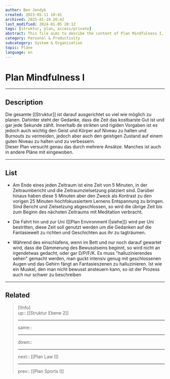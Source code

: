 ```yaml
---
author: Ben Jendyk
created: 2023-05-11 10:41
archived: 2025-01-19 20:42
last_modified: 2024-01-05 20:12
tags: [struktur, plan, access/private]
abstract: This file aims to descibe the content of Plan Mindfulness I, signify the relevance of mindfulness and mental health and list which excersises or practices to do at what times.
category: Personal & Productivity 
subcategory: System & Organization 
topic: Pläne 
language: en
---
```


# Plan Mindfulness I

---

## Description

Die gesamte [[Struktur]] ist darauf ausgerichtet so viel wie möglich zu planen. Dahinter steht der Gedanke, dass die Zeit das kostbarste Gut ist und gar jede Sekunde zählt. Innerhalb de strikten und rigiden Vorgaben ist es jedoch auch wichtig den Geist und Körper auf Niveau zu halten und Burnouts zu vermeiden, jedoch aber auch den geistigen Zustand auf einem guten Niveau zu halten und zu verbessern.  
Dieser Plan versucht genau das durch mehrere Ansätze. Manches ist auch in andere Pläne mit eingewoben.

---

## List

- Am Ende eines jeden Zeitraum ist eine Zeit von 5 Minuten, in der Zeitraumbericht und die Zeitraumzielsetzung platziert sind. Darüber hinaus haben diese 5 Minuten aber den Zweck als Kontrast zu den vorigen 25 Minuten hochfokussiertem Lernens Entspannung zu bringen. Sind Bericht und Zielsetzung abgeschlossen, so wird die übrige Zeit bis zum Beginn des nächsten Zeitraums mit Meditation verbracht.

- Die Fahrt hin und zur Uni ([[Plan Environment I|siehe]]) wird per Uni bestritten, diese Zeit soll genutzt werden um die Gedanken auf die Fantasiewelt zu richten und Geschichten aus ihr zu tagträumen. 

- Während des einschlafens, wenn im Bett und nur noch darauf gewartet wird, dass die Dämmerung des Bewusstseins beginnt, so wird nicht an irgendetwas gedacht, oder gar D/P/F/K. Es muss "halluzinierendes sehen" gemacht werden, man guckt intensiv genug mit geschlossenen Augen und das Gehirn fängt an Fantasieszenen zu halluzinieren. Ist wie ein Muskel, den man nicht bewusst ansteuern kann, so ist der Prozess auch nur schwer zu beschreiben

---

## Related

> [!Info]  
> up:: [[Struktur Ebene 2]]
> - ---
> same::
> - ---
> down::
> - ---
> next:: [[Plan Law I]]
> - ---
> prev:: [[Plan Sports I]]
